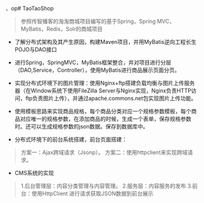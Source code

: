 、op# TaoTaoShop
> 参照传智播客的淘淘商城项目编写的基于Spring，Spring MVC，MyBatis，Redis，Solr的商城项目

* 了解分布式架构及其产生原因，构建Maven项目，并用MyBatis逆向工程长生POJO与DAO接口


* 进行Spring，SpringMVC，MyBatis框架整合，并对项目进行分层（DAO,Service，Controller），使用MyBatis进行商品展示页面分页。

* 实现分布式环境下的图片管理：使用Nginx+ftp搭建负载均衡与图片上传服务器（在Window系统下使用FileZilla Server与Nginx实现，Nginx负责HTTP访问，ftp负责图片上传），并通过apache.commons.net包实现图片上传功能。

* 使用模板思路来实现商品规格，每个商品分类对应一个规格参数模板，每个商品对应唯一的规格参数，在添加商品的时候，生成一个表单，保存规格参数时。还可以生成规格参数的json数据。保存到数据库中。

* 分布式环境下的前台系统搭建，前台页面搭建：
> 方案一：Ajax跨域请求（Jsonp）。
> 方案二：使用httpclient来实现跨域请求。

* CMS系统的实现
> 1.后台管理层：内容分类管理与内容管理。 2.服务层：内容服务的发布 3.前台：使用HttpClient
> 进行请求获取JSON数据到前台展示




